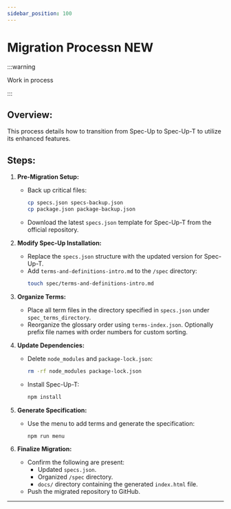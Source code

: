 ```yaml
---
sidebar_position: 100
---
```


# Migration Processn NEW

:::warning

Work in process

:::


## Overview:
This process details how to transition from Spec-Up to Spec-Up-T to utilize its enhanced features.

## Steps:

1. **Pre-Migration Setup:**
   - Back up critical files:
     ```bash
     cp specs.json specs-backup.json
     cp package.json package-backup.json
     ```
   - Download the latest `specs.json` template for Spec-Up-T from the official repository.

2. **Modify Spec-Up Installation:**
   - Replace the `specs.json` structure with the updated version for Spec-Up-T.
   - Add `terms-and-definitions-intro.md` to the `/spec` directory:
     ```bash
     touch spec/terms-and-definitions-intro.md
     ```

3. **Organize Terms:**
   - Place all term files in the directory specified in `specs.json` under `spec_terms_directory`.
   - Reorganize the glossary order using `terms-index.json`. Optionally prefix file names with order numbers for custom sorting.

4. **Update Dependencies:**
   - Delete `node_modules` and `package-lock.json`:
     ```bash
     rm -rf node_modules package-lock.json
     ```
   - Install Spec-Up-T:
     ```bash
     npm install
     ```

5. **Generate Specification:**
   - Use the menu to add terms and generate the specification:
     ```bash
     npm run menu
     ```

6. **Finalize Migration:**
   - Confirm the following are present:
     - Updated `specs.json`.
     - Organized `/spec` directory.
     - `docs/` directory containing the generated `index.html` file.
   - Push the migrated repository to GitHub.

---
